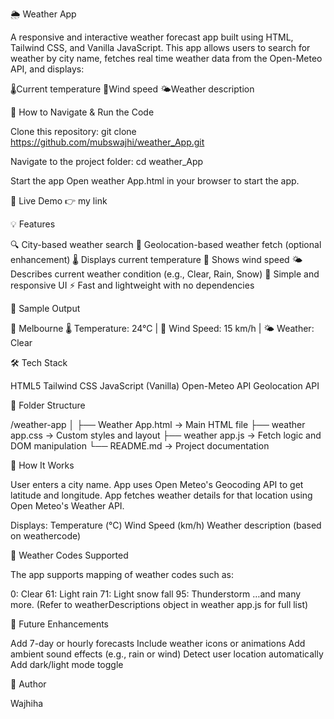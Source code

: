 🌦️ Weather App

A responsive and interactive weather forecast app built using HTML, Tailwind CSS, and Vanilla JavaScript. This app allows users to search for weather by city name, fetches real time weather data from the Open-Meteo API, and displays:

🌡️Current temperature
💨Wind speed
🌤️Weather description

🚀 How to Navigate & Run the Code

Clone this repository:
git clone https://github.com/mubswajhi/weather_App.git

Navigate to the project folder:
cd weather_App

Start the app
Open weather App.html in your browser to start the app.

🔗 Live Demo
👉 my link

💡 Features

🔍 City-based weather search
📍 Geolocation-based weather fetch (optional enhancement)
🌡️ Displays current temperature
💨 Shows wind speed
🌤️ Describes current weather condition (e.g., Clear, Rain, Snow)
🎨 Simple and responsive UI
⚡ Fast and lightweight with no dependencies

📸 Sample Output

📍 Melbourne
🌡️ Temperature: 24°C | 💨 Wind Speed: 15 km/h | 🌤️ Weather: Clear

🛠️ Tech Stack

HTML5
Tailwind CSS
JavaScript (Vanilla)
Open-Meteo API
Geolocation API

📁 Folder Structure

/weather-app
│
├── Weather App.html       → Main HTML file
├── weather app.css        → Custom styles and layout
├── weather app.js        → Fetch logic and DOM manipulation
└── README.md         → Project documentation

🧠 How It Works

User enters a city name.
App uses Open Meteo's Geocoding API to get latitude and longitude.
App fetches weather details for that location using Open Meteo's Weather API.

Displays:
Temperature (°C)
Wind Speed (km/h)
Weather description (based on weathercode)

🧩 Weather Codes Supported

The app supports mapping of weather codes such as:

0: Clear
61: Light rain
71: Light snow fall
95: Thunderstorm
…and many more.
(Refer to weatherDescriptions object in weather app.js for full list)

🚧 Future Enhancements

Add 7-day or hourly forecasts
Include weather icons or animations
Add ambient sound effects (e.g., rain or wind)
Detect user location automatically
Add dark/light mode toggle

👤 Author

Wajhiha